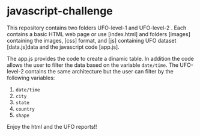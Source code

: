 # javascript-challenge

This repository contains two folders UFO-level-1 and UFO-level-2 . Each contains a basic HTML web page or use [index.html] and folders [images] containing the images, [css] format, and [js] containing UFO dataset [data.js]data and the javascript code [app.js].

The app.js provides the code to create a dinamic table. In addition the code allows the user to filter the data based on the variable `date/time`.  The UFO-level-2 contains the same architecture but the user can filter by the following variables:  
  1. `date/time`
  2. `city`
  3. `state`
  4. `country`
  5. `shape`

Enjoy the html and the UFO reports!!



